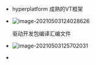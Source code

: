 + hyperplatform 成熟的VT框架

+ ![image-20210503124028626](https://cdn.jsdelivr.net/gh/smallzhong/new-picgo-pic-bed@master/image-20210503124028626.png)

  驱动开发包编译汇编文件

+ ![image-20210503125702031](https://cdn.jsdelivr.net/gh/smallzhong/new-picgo-pic-bed@master/image-20210503125702031.png)

+ 